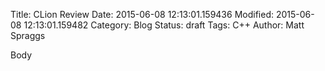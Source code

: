 Title: CLion Review
Date: 2015-06-08 12:13:01.159436
Modified: 2015-06-08 12:13:01.159482
Category: Blog
Status: draft
Tags: C++
Author: Matt Spraggs

Body
